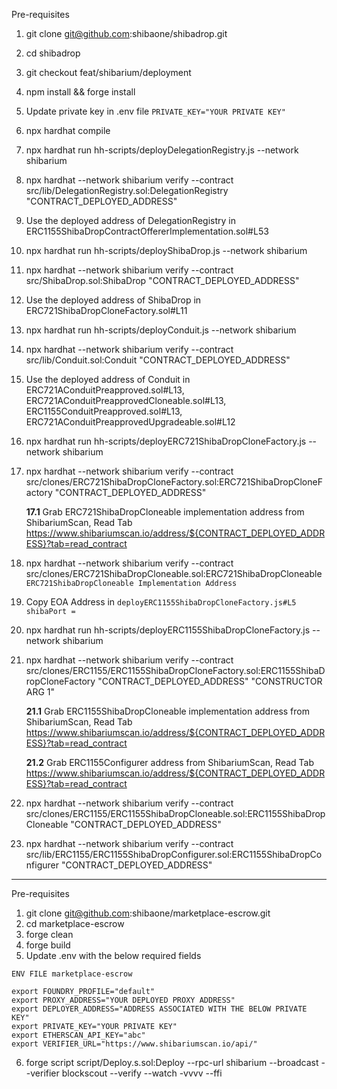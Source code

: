Pre-requisites

1. git clone git@github.com:shibaone/shibadrop.git
2. cd shibadrop
3. git checkout feat/shibarium/deployment
4. npm install && forge install
5. Update private key in .env file `PRIVATE_KEY="YOUR PRIVATE KEY"`
6. npx hardhat compile

7. npx hardhat run hh-scripts/deployDelegationRegistry.js --network shibarium
8. npx hardhat --network shibarium verify --contract src/lib/DelegationRegistry.sol:DelegationRegistry "CONTRACT_DEPLOYED_ADDRESS"
9. Use the deployed address of DelegationRegistry in ERC1155ShibaDropContractOffererImplementation.sol#L53

10. npx hardhat run hh-scripts/deployShibaDrop.js --network shibarium
11. npx hardhat --network shibarium verify --contract src/ShibaDrop.sol:ShibaDrop "CONTRACT_DEPLOYED_ADDRESS"
12. Use the deployed address of ShibaDrop in ERC721ShibaDropCloneFactory.sol#L11

13. npx hardhat run hh-scripts/deployConduit.js --network shibarium
14. npx hardhat --network shibarium verify --contract src/lib/Conduit.sol:Conduit "CONTRACT_DEPLOYED_ADDRESS"
15. Use the deployed address of Conduit in ERC721AConduitPreapproved.sol#L13, ERC721AConduitPreapprovedCloneable.sol#L13, ERC1155ConduitPreapproved.sol#L13, ERC721AConduitPreapprovedUpgradeable.sol#L12

16. npx hardhat run hh-scripts/deployERC721ShibaDropCloneFactory.js --network shibarium
17. npx hardhat --network shibarium verify --contract src/clones/ERC721ShibaDropCloneFactory.sol:ERC721ShibaDropCloneFactory "CONTRACT_DEPLOYED_ADDRESS"

    **17.1** Grab ERC721ShibaDropCloneable implementation address from ShibariumScan, Read Tab
    https://www.shibariumscan.io/address/${CONTRACT_DEPLOYED_ADDRESS}?tab=read_contract

18. npx hardhat --network shibarium verify --contract src/clones/ERC721ShibaDropCloneable.sol:ERC721ShibaDropCloneable `ERC721ShibaDropCloneable Implementation Address`

19. Copy EOA Address in `deployERC1155ShibaDropCloneFactory.js#L5 shibaPort =`
20. npx hardhat run hh-scripts/deployERC1155ShibaDropCloneFactory.js --network shibarium
21. npx hardhat --network shibarium verify --contract src/clones/ERC1155/ERC1155ShibaDropCloneFactory.sol:ERC1155ShibaDropCloneFactory "CONTRACT_DEPLOYED_ADDRESS" "CONSTRUCTOR ARG 1"

    **21.1** Grab ERC1155ShibaDropCloneable implementation address from ShibariumScan, Read Tab
    https://www.shibariumscan.io/address/${CONTRACT_DEPLOYED_ADDRESS}?tab=read_contract

    **21.2** Grab ERC1155Configurer address from ShibariumScan, Read Tab
    https://www.shibariumscan.io/address/${CONTRACT_DEPLOYED_ADDRESS}?tab=read_contract

22. npx hardhat --network shibarium verify --contract src/clones/ERC1155/ERC1155ShibaDropCloneable.sol:ERC1155ShibaDropCloneable "CONTRACT_DEPLOYED_ADDRESS"

23. npx hardhat --network shibarium verify --contract src/lib/ERC1155/ERC1155ShibaDropConfigurer.sol:ERC1155ShibaDropConfigurer "CONTRACT_DEPLOYED_ADDRESS"

---

Pre-requisites

1. git clone git@github.com:shibaone/marketplace-escrow.git
2. cd marketplace-escrow
3. forge clean
4. forge build
5. Update .env with the below required fields

```
ENV FILE marketplace-escrow

export FOUNDRY_PROFILE="default"
export PROXY_ADDRESS="YOUR DEPLOYED PROXY ADDRESS"
export DEPLOYER_ADDRESS="ADDRESS ASSOCIATED WITH THE BELOW PRIVATE KEY"
export PRIVATE_KEY="YOUR PRIVATE KEY"
export ETHERSCAN_API_KEY="abc"
export VERIFIER_URL="https://www.shibariumscan.io/api/"
```

6. forge script script/Deploy.s.sol:Deploy --rpc-url shibarium --broadcast --verifier blockscout --verify --watch -vvvv --ffi
